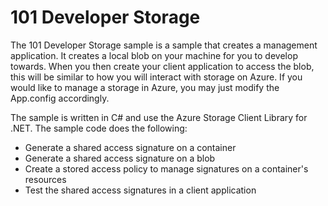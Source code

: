# 101 Developer Storage 

The 101 Developer Storage sample is a sample that creates a management application. It creates a local blob on your machine for you to develop towards. When you then create your client application to access the blob, this will be similar to how you will interact with storage on Azure. If you would like to manage a storage in Azure, you may just modify the App.config accordingly.

The sample is written in C# and use the Azure Storage Client Library for .NET. The sample code does the following:

- Generate a shared access signature on a container
- Generate a shared access signature on a blob
- Create a stored access policy to manage signatures on a container's resources
- Test the shared access signatures in a client application

